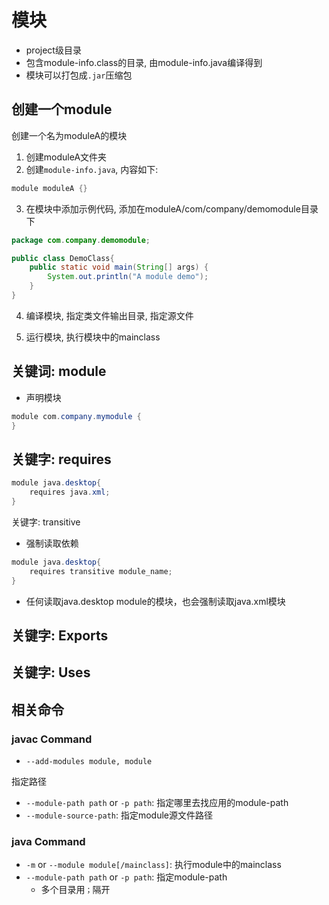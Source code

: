 # 模块

- project级目录
- 包含module-info.class的目录, 由module-info.java编译得到
- 模块可以打包成`.jar`压缩包

## 创建一个module

创建一个名为moduleA的模块

1. 创建moduleA文件夹
2. 创建`module-info.java`, 内容如下: 

```java
module moduleA {}
```
3. 在模块中添加示例代码, 添加在moduleA/com/company/demomodule目录下

```java
package com.company.demomodule;

public class DemoClass{
    public static void main(String[] args) {
        System.out.println("A module demo");
    }
}
```

4. 编译模块, 指定类文件输出目录, 指定源文件

5. 运行模块, 执行模块中的mainclass

## 关键词: module

- 声明模块

```java
module com.company.mymodule {
}
```

## 关键字: requires

```java
module java.desktop{ 
    requires java.xml;
}
```

关键字: transitive

- 强制读取依赖

```java
module java.desktop{
    requires transitive module_name;
}
```

- 任何读取java.desktop module的模块，也会强制读取java.xml模块

## 关键字: Exports

## 关键字: Uses

## 相关命令

### javac Command

- `--add-modules module, module`

指定路径

- `--module-path path` or `-p path`: 指定哪里去找应用的module-path
- `--module-source-path`: 指定module源文件路径

### java Command

- `-m` or `--module module[/mainclass]`: 执行module中的mainclass
- `--module-path path` or `-p path`: 指定module-path
  - 多个目录用`；`隔开
